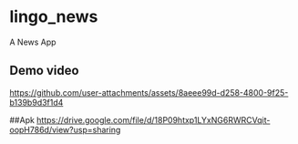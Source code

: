 # lingo_news

A News App

## Demo video

https://github.com/user-attachments/assets/8aeee99d-d258-4800-9f25-b139b9d3f1d4


##Apk
https://drive.google.com/file/d/18P09htxp1LYxNG6RWRCVqit-oopH786d/view?usp=sharing
